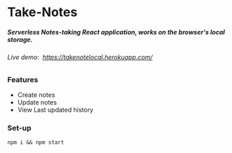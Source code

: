 # Take-Notes

##### Serverless Notes-taking React application, works on the browser's local storage.

###### Live demo:&nbsp;  https://takenotelocal.herokuapp.com/


### Features
* Create notes
* Update notes
* View Last updated history


### Set-up
```
npm i && npm start
```
